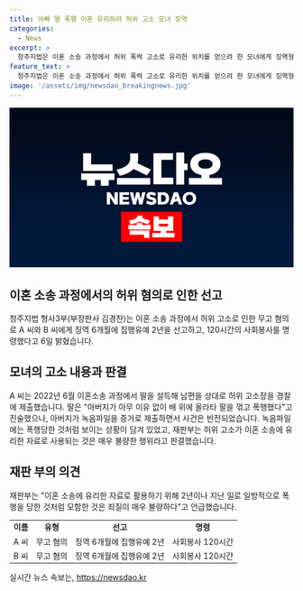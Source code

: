 ```yaml
---
title: 아빠 딸 폭행 이혼 유리하려 허위 고소 모녀 징역
categories:
  - News
excerpt: >
  청주지법은 이혼 소송 과정에서 허위 폭력 고소로 유리한 위치를 얻으려 한 모녀에게 징역형의 집행유예를 선고했다. A 씨와 B 씨에게 각각 징역 6개월에 집행유예 2년과 120시간의 사회봉사를 명령했다. 이들은 딸을 이용해 남편을 상대로 허위 폭행 고소를 한 것으로 드러났다. 재판부는 이를 이혼 소송에 유리한 자료로 활용하기 위한 불량한 행위로 규정했다. (150자)
feature_text: >
  청주지법은 이혼 소송 과정에서 허위 폭력 고소로 유리한 위치를 얻으려 한 모녀에게 징역형의 집행유예를 선고했다. A 씨와 B 씨에게 각각 징역 6개월에 집행유예 2년과 120시간의 사회봉사를 명령했다. 이들은 딸을 이용해 남편을 상대로 허위 폭행 고소를 한 것으로 드러났다. 재판부는 이를 이혼 소송에 유리한 자료로 활용하기 위한 불량한 행위로 규정했다. (150자)
image: '/assets/img/newsdao_breakingnews.jpg'
---
```


<p><img src="/assets/img/newsdao_breakingnews.jpg" alt="flaretime 속보" /></p>

<h2 data-ke-size="size26">이혼 소송 과정에서의 허위 혐의로 인한 선고</h2>

<p data-ke-size="size16">청주지법 형사3부(부장판사 김경찬)는 이혼 소송 과정에서 허위 고소로 인한 무고 혐의로 A 씨와 B 씨에게 징역 6개월에 집행유예 2년을 선고하고, 120시간의 사회봉사를 명령했다고 6일 밝혔습니다.</p>

<h2 data-ke-size="size26">모녀의 고소 내용과 판결</h2>

<p data-ke-size="size16">A 씨는 2022년 6월 이혼소송 과정에서 딸을 설득해 남편을 상대로 허위 고소장을 경찰에 제출했습니다. 딸은 "아버지가 아무 이유 없이 배 위에 올라타 팔을 꺾고 폭행했다"고 진술했으나, 아버지가 녹음파일을 증거로 제출하면서 사건은 반전되었습니다. 녹음파일에는 폭행당한 것처럼 보이는 상황이 담겨 있었고, 재판부는 허위 고소가 이혼 소송에 유리한 자료로 사용되는 것은 매우 불량한 행위라고 판결했습니다.</p>

<h2 data-ke-size="size26">재판 부의 의견</h2>

<p data-ke-size="size16">재판부는 "이혼 소송에 유리한 자료로 활용하기 위해 2년이나 지난 일로 일방적으로 폭행을 당한 것처럼 모함한 것은 죄질이 매우 불량하다"고 언급했습니다.</p>

<table>
    <tr>
        <td style="text-align: center; height: 17px;"><b>이름</b></td>
        <td style="text-align: center; height: 17px;"><b>유형</b></td>
        <td style="text-align: center; height: 17px;"><b>선고</b></td>
        <td style="text-align: center; height: 17px;"><b>명령</b></td>
    </tr>
    <tr>
        <td style="text-align: center; height: 17px;">A 씨</td>
        <td style="text-align: center; height: 17px;">무고 혐의</td>
        <td style="text-align: center; height: 17px;">징역 6개월에 집행유예 2년</td>
        <td style="text-align: center; height: 17px;">사회봉사 120시간</td>
    </tr>
    <tr>
        <td style="text-align: center; height: 17px;">B 씨</td>
        <td style="text-align: center; height: 17px;">무고 혐의</td>
        <td style="text-align: center; height: 17px;">징역 6개월에 집행유예 2년</td>
        <td style="text-align: center; height: 17px;">사회봉사 120시간</td>
    </tr>
</table>
실시간 뉴스 속보는, <a href="https://newsdao.kr" rel="dofollow">https://newsdao.kr</a>


